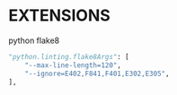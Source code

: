 # EXTENSIONS
python flake8
```python
"python.linting.flake8Args": [
    "--max-line-length=120",
    "--ignore=E402,F841,F401,E302,E305",
],
```
